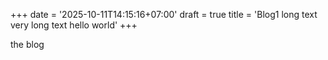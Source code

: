 +++
date = '2025-10-11T14:15:16+07:00'
draft = true
title = 'Blog1 long text very long text hello world'
+++

the blog
